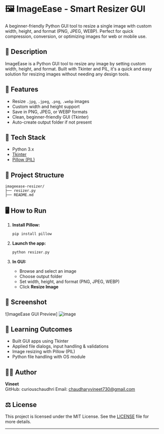 # 🖼️ ImageEase - Smart Resizer GUI

A beginner-friendly Python GUI tool to resize a single image with custom width, height, and format (PNG, JPEG, WEBP). Perfect for quick compression, conversion, or optimizing images for web or mobile use.

## 📌 Description
ImageEase is a Python GUI tool to resize any image by setting custom width, height, and format. Built with Tkinter and PIL, it's a quick and easy solution for resizing images without needing any design tools.

## 🚀 Features
- Resize `.jpg`, `.jpeg`, `.png`, `.webp` images
- Custom width and height support
- Save in PNG, JPEG, or WEBP formats
- Clean, beginner-friendly GUI (Tkinter)
- Auto-create output folder if not present

## 🧰 Tech Stack
- Python 3.x
- [Tkinter](https://docs.python.org/3/library/tkinter.html)
- [Pillow (PIL)](https://python-pillow.org/)

## 📂 Project Structure
```
imageease-resizer/
├── resizer.py
├── README.md
```

## 🖥️ How to Run

1. **Install Pillow:**
   ```bash
   pip install pillow
   ```

2. **Launch the app:**
   ```bash
   python resizer.py
   ```

3. **In GUI:**
   - Browse and select an image
   - Choose output folder
   - Set width, height, and format (PNG, JPEG, WEBP)
   - Click **Resize Image**

## 📸 Screenshot

![ImageEase GUI Preview] ![image](https://github.com/user-attachments/assets/96e6b954-1e54-41f7-a754-18bfcbaf5e4e)



## 🧠 Learning Outcomes
- Built GUI apps using Tkinter
- Applied file dialogs, input handling & validations
- Image resizing with Pillow (PIL)
- Python file handling with OS module

## 👨‍💻 Author

**Vineet**  
GitHub: curiouschaudhri
Email: chaudharyvineet730@gmail.com

## ⚖️ License
This project is licensed under the MIT License. See the [LICENSE](LICENSE) file for more details.

---

